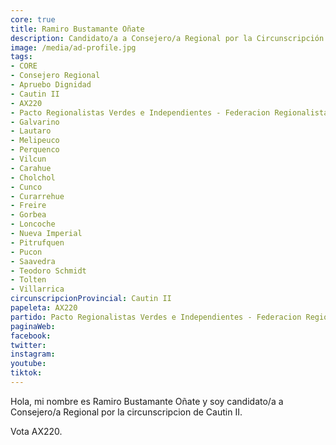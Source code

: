 ```yaml
---
core: true
title: Ramiro Bustamante Oñate
description: Candidato/a a Consejero/a Regional por la Circunscripción de Cautin II
image: /media/ad-profile.jpg
tags:
- CORE
- Consejero Regional
- Apruebo Dignidad
- Cautin II
- AX220
- Pacto Regionalistas Verdes e Independientes - Federacion Regionalista Verde Social - Vicente Alejandro Painel Seguel
- Galvarino
- Lautaro
- Melipeuco
- Perquenco
- Vilcun
- Carahue
- Cholchol
- Cunco
- Curarrehue
- Freire
- Gorbea
- Loncoche
- Nueva Imperial
- Pitrufquen
- Pucon
- Saavedra
- Teodoro Schmidt
- Tolten
- Villarrica
circunscripcionProvincial: Cautin II
papeleta: AX220
partido: Pacto Regionalistas Verdes e Independientes - Federacion Regionalista Verde Social - Vicente Alejandro Painel Seguel
paginaWeb:
facebook:
twitter:
instagram:
youtube:
tiktok:
---
```

Hola, mi nombre es Ramiro Bustamante Oñate y soy candidato/a a Consejero/a Regional por la circunscripcion de Cautin II.

Vota AX220.